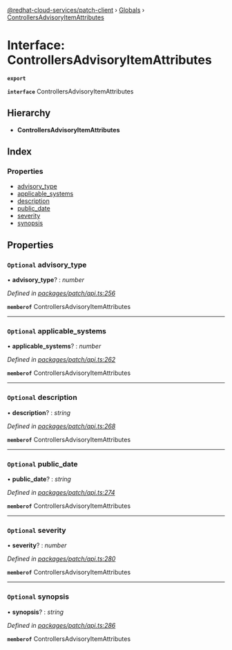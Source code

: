 [@redhat-cloud-services/patch-client](../README.md) › [Globals](../globals.md) › [ControllersAdvisoryItemAttributes](controllersadvisoryitemattributes.md)

# Interface: ControllersAdvisoryItemAttributes

**`export`** 

**`interface`** ControllersAdvisoryItemAttributes

## Hierarchy

* **ControllersAdvisoryItemAttributes**

## Index

### Properties

* [advisory_type](controllersadvisoryitemattributes.md#optional-advisory_type)
* [applicable_systems](controllersadvisoryitemattributes.md#optional-applicable_systems)
* [description](controllersadvisoryitemattributes.md#optional-description)
* [public_date](controllersadvisoryitemattributes.md#optional-public_date)
* [severity](controllersadvisoryitemattributes.md#optional-severity)
* [synopsis](controllersadvisoryitemattributes.md#optional-synopsis)

## Properties

### `Optional` advisory_type

• **advisory_type**? : *number*

*Defined in [packages/patch/api.ts:256](https://github.com/RedHatInsights/javascript-clients/blob/425773b/packages/patch/api.ts#L256)*

**`memberof`** ControllersAdvisoryItemAttributes

___

### `Optional` applicable_systems

• **applicable_systems**? : *number*

*Defined in [packages/patch/api.ts:262](https://github.com/RedHatInsights/javascript-clients/blob/425773b/packages/patch/api.ts#L262)*

**`memberof`** ControllersAdvisoryItemAttributes

___

### `Optional` description

• **description**? : *string*

*Defined in [packages/patch/api.ts:268](https://github.com/RedHatInsights/javascript-clients/blob/425773b/packages/patch/api.ts#L268)*

**`memberof`** ControllersAdvisoryItemAttributes

___

### `Optional` public_date

• **public_date**? : *string*

*Defined in [packages/patch/api.ts:274](https://github.com/RedHatInsights/javascript-clients/blob/425773b/packages/patch/api.ts#L274)*

**`memberof`** ControllersAdvisoryItemAttributes

___

### `Optional` severity

• **severity**? : *number*

*Defined in [packages/patch/api.ts:280](https://github.com/RedHatInsights/javascript-clients/blob/425773b/packages/patch/api.ts#L280)*

**`memberof`** ControllersAdvisoryItemAttributes

___

### `Optional` synopsis

• **synopsis**? : *string*

*Defined in [packages/patch/api.ts:286](https://github.com/RedHatInsights/javascript-clients/blob/425773b/packages/patch/api.ts#L286)*

**`memberof`** ControllersAdvisoryItemAttributes
